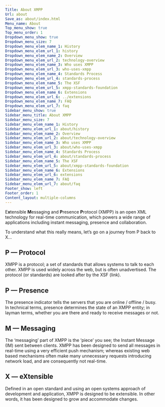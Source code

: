 ```yaml
---
Title: About XMPP
Url: about
Save_as: about/index.html
Menu_name: About
Top_menu_show: true
Top_menu_order: 1
Dropdown_menu_show: true
Dropdown_menu_size: 7
Dropdown_menu_elem_name_1: History
Dropdown_menu_elem_url_1: history
Dropdown_menu_elem_name_2: Overview
Dropdown_menu_elem_url_2: technology-overview
Dropdown_menu_elem_name_3: Who uses XMPP
Dropdown_menu_elem_url_3: who-uses-xmpp
Dropdown_menu_elem_name_4: Standards Process
Dropdown_menu_elem_url_4: standards-process
Dropdown_menu_elem_name_5: The XSF
Dropdown_menu_elem_url_5: xmpp-standards-foundation
Dropdown_menu_elem_name_6: Extensions
Dropdown_menu_elem_url_6: ../extensions
Dropdown_menu_elem_name_7: FAQ
Dropdown_menu_elem_url_7: faq
Sidebar_menu_show: true
Sidebar_menu_title: About XMPP
Sidebar_menu_size: 7
Sidebar_menu_elem_name_1: History
Sidebar_menu_elem_url_1: about/history
Sidebar_menu_elem_name_2: Overview
Sidebar_menu_elem_url_2: about/technology-overview
Sidebar_menu_elem_name_3: Who uses XMPP
Sidebar_menu_elem_url_3: about/who-uses-xmpp
Sidebar_menu_elem_name_4: Standards Process
Sidebar_menu_elem_url_4: about/standards-process
Sidebar_menu_elem_name_5: The XSF
Sidebar_menu_elem_url_5: about/xmpp-standards-foundation
Sidebar_menu_elem_name_6: Extensions
Sidebar_menu_elem_url_6: extensions
Sidebar_menu_elem_name_7: FAQ
Sidebar_menu_elem_url_7: about/faq
Footer_show: left
Footer_order: 1
Content_layout: multiple-columns
---
```



E<strong>x</strong>tensible <strong>M</strong>essaging and <strong>P</strong>resence <strong>P</strong>rotocol (XMPP) is an open XML technology for real-time communication, which powers a wide range of applications including instant messaging, presence and collaboration.

To understand what this really means, let’s go on a journey from P back to X…

## P — Protocol

XMPP is a protocol; a set of standards that allows systems to talk to each other. XMPP is used widely across the web, but is often unadvertised. The protocol (or standards) are looked after by the XSF (link).

## P — Presence

The presence indicator tells the servers that you are online / offline / busy. In technical terms, presence determines the state of an XMPP entity; in layman terms, whether you are there and ready to receive messages or not.


## M — Messaging

The ‘messaging’ part of XMPP is the ‘piece’ you see; the Instant Message (IM) sent between clients. XMPP has been designed to send all messages in real-time using a very efficient push mechanism; whereas existing web based mechanisms often make many unnecessary requests introducing network load, and are consequently not real-time.


## X — eXtensible

Defined in an open standard and using an open systems approach of development and application, XMPP is designed to be extensible. In other words, it has been designed to grow and accommodate changes.
